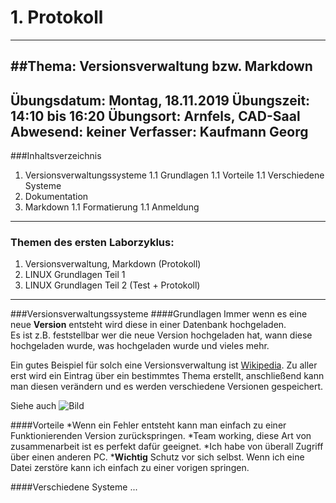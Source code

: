 # 1. Protokoll
-------------------------------------------------
##Thema: Versionsverwaltung bzw. Markdown
-------------------------------------------------
Übungsdatum:  Montag, 18.11.2019
Übungszeit:   14:10 bis 16:20
Übungsort:    Arnfels, CAD-Saal
Abwesend:     keiner
Verfasser:    Kaufmann Georg
-------------------------------------------------
###Inhaltsverzeichnis
1. Versionsverwaltungssysteme
  1.1 Grundlagen
  1.1 Vorteile
  1.1 Verschiedene Systeme
1. Dokumentation
1. Markdown
  1.1 Formatierung
  1.1 Anmeldung
-------------------------------------------------
### Themen des ersten Laborzyklus:
1. Versionsverwaltung, Markdown (Protokoll)
1. LINUX Grundlagen Teil 1
1. LINUX Grundlagen Teil 2 (Test + Protokoll)
-------------------------------------------------
###Versionsverwaltungssysteme
####Grundlagen
Immer wenn es eine neue **Version** entsteht wird diese in einer Datenbank hochgeladen.   
Es ist z.B. feststellbar wer die neue Version hochgeladen hat, wann diese hochgeladen wurde, was hochgeladen wurde und vieles mehr. 

Ein gutes Beispiel für solch eine Versionsverwaltung ist [Wikipedia](https://www.wikipedia.org/). 
Zu aller erst wird ein Eintrag über ein bestimmtes Thema erstellt, anschließend kann man diesen verändern und es werden verschiedene Versionen gespeichert.

Siehe auch ![Bild](https://www.computer-automation.de/steuerungsebene/steuern-regeln/artikel/79313/1/)

####Vorteile
*Wenn ein Fehler entsteht kann man einfach zu einer Funktionierenden Version zurückspringen.
*Team working, diese Art von zusammenarbeit ist es perfekt dafür geeignet. 
*Ich habe von überall Zugriff über einen anderen PC.
***Wichtig** Schutz vor sich selbst. Wenn ich eine Datei zerstöre kann ich einfach zu einer vorigen springen.

####Verschiedene Systeme
...

